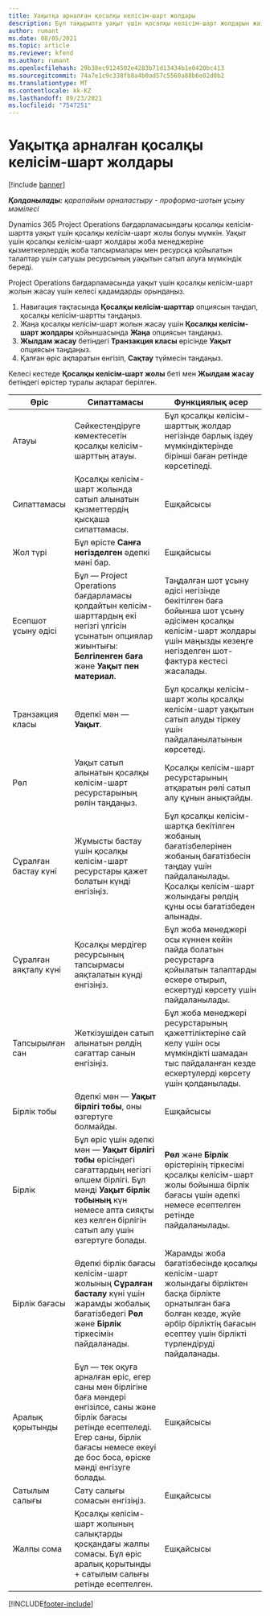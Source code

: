 ```yaml
---
title: Уақытқа арналған қосалқы келісім-шарт жолдары
description: Бұл тақырыпта уақыт үшін қосалқы келісім-шарт жолдарын жазу және жеткізушіден уақытты сатып алуды жазу жолы түсіндірілген.
author: rumant
ms.date: 08/05/2021
ms.topic: article
ms.reviewer: kfend
ms.author: rumant
ms.openlocfilehash: 29b38ec9124502e4283b71d13434b1e0420bc413
ms.sourcegitcommit: 74a7e1c9c338fb8a4b0ad57c5560a88b6e02d0b2
ms.translationtype: MT
ms.contentlocale: kk-KZ
ms.lasthandoff: 09/23/2021
ms.locfileid: "7547251"
---
```

# <a name="subcontract-lines-for-time"></a>Уақытқа арналған қосалқы келісім-шарт жолдары

[!include [banner](../../includes/dataverse-preview.md)]

_**Қолданылады:** қарапайым орналастыру - проформа-шотын ұсыну мәмілесі_

Dynamics 365 Project Operations бағдарламасындағы қосалқы келісім-шартта уақыт үшін қосалқы келісім-шарт жолы болуы мүмкін. Уақыт үшін қосалқы келісім-шарт жолдары жоба менеджеріне қызметкерлердің жоба тапсырмалары мен ресурсқа қойылатын талаптар үшін сатушы ресурсының уақытын сатып алуға мүмкіндік береді.

Project Operations бағдарламасында уақыт үшін қосалқы келісім-шарт жолын жасау үшін келесі қадамдарды орындаңыз.

1. Навигация тақтасында **Қосалқы келісім-шарттар** опциясын таңдап, қосалқы келісім-шартты таңдаңыз.
2. Жаңа қосалқы келісім-шарт жолын жасау үшін **Қосалқы келісім-шарт жолдары** қойыншасында **Жаңа** опциясын таңдаңыз.
3. **Жылдам жасау** бетіндегі **Транзакция класы** өрісінде **Уақыт** опциясын таңдаңыз.
4. Қалған өріс ақпаратын енгізіп, **Сақтау** түймесін таңдаңыз.

  Келесі кестеде **Қосалқы келісім-шарт жолы** беті мен **Жылдам жасау** бетіндегі өрістер туралы ақпарат берілген.

| **Өріс** | **Сипаттамасы** | **Функциялық әсер** |
| --- | --- | --- |
| Атауы | Сәйкестендіруге көмектесетін қосалқы келісім-шарттың атауы. | Бұл қосалқы келісім-шарттық жолдар негізінде барлық іздеу мүмкіндіктерінде бірінші баған ретінде көрсетіледі. |
| Сипаттамасы | Қосалқы келісім-шарт жолында сатып алынатын қызметтердің қысқаша сипаттамасы. |Ешқайсысы |
| Жол түрі |   Бұл өрісте **Санға негізделген** әдепкі мәні бар.| Ешқайсысы |
| Есепшот ұсыну әдісі | Бұл — Project Operations бағдарламасы қолдайтын келісім-шарттардың екі негізгі үлгісін ұсынатын опциялар жиынтығы: **Белгіленген баға** және **Уақыт пен материал**. | Таңдалған шот ұсыну әдісі негізінде бекітілген баға бойынша шот ұсыну әдісімен қосалқы келісім-шарт жолдары үшін маңызды кезеңге негізделген шот-фактура кестесі жасалады. |
| Транзакция класы | Әдепкі мән — **Уақыт**. | Бұл қосалқы келісім-шарт жолы қосалқы келісім-шарт уақытын сатып алуды тіркеу үшін пайдаланылатынын көрсетеді. |
| Рөл | Уақыт сатып алынатын қосалқы келісім-шарт ресурстарының рөлін таңдаңыз. | Қосалқы келісім-шарт ресурстарының атқаратын рөлі сатып алу құнын анықтайды. |
| Сұралған бастау күні | Жұмысты бастау үшін қосалқы келісім-шарт ресурстары қажет болатын күнді енгізіңіз. | Бұл қосалқы келісім-шартқа бекітілген жобаның бағатізбелерінен жобаның бағатізбесін таңдау үшін пайдаланылады. Қосалқы келісім-шарт жолындағы рөлдің құны осы бағатізбеден алынады. |
| Сұралған аяқталу күні | Қосалқы мердігер ресурсының тапсырмасы аяқталатын күнді енгізіңіз. | Бұл жоба менеджері осы күннен кейін пайда болатын ресурстарға қойылатын талаптарды ескере отырып, ескертуді көрсету үшін пайдаланылады. |
| Тапсырылған сан | Жеткізушіден сатып алынатын рөлдің сағаттар санын енгізіңіз. | Бұл жоба менеджері ресурстарының қажеттіліктеріне сай келу үшін осы мүмкіндікті шамадан тыс пайдаланған кезде ескертулерді көрсету үшін қолданылады. |
| Бірлік тобы | Әдепкі мән — **Уақыт бірлігі тобы**, оны өзгертуге болмайды. | Ешқайсысы|
| Бірлік | Бұл өріс үшін әдепкі мән — **Уақыт бірлігі тобы** өрісіндегі сағаттардың негізгі өлшем бірлігі. Бұл мәнді **Уақыт бірлік тобының** күн немесе апта сияқты кез келген бірлігін сатып алу үшін өзгертуге болады. | **Рөл** және **Бірлік** өрістерінің тіркесімі қосалқы келісім-шарт жолы бойынша бірлік бағасы үшін әдепкі немесе есептелген ретінде пайдаланылады. |
| Бірлік бағасы | Әдепкі бірлік бағасы келісім-шарт жолының **Сұралған басталу** күні үшін жарамды жобалық бағатізбедегі **Рөл** және **Бірлік** тіркесімін пайдаланады. | Жарамды жоба бағатізбесінде қосалқы келісім-шарт жолындағы бірліктен басқа бірлікте орнатылған баға болған кезде, жүйе әрбір бірліктің бағасын есептеу үшін бірлікті түрлендіруді пайдаланады. |
| Аралық қорытынды |    Бұл — тек оқуға арналған өріс, егер саны мен бірлігіне баға мәндері енгізілсе, саны және бірлік бағасы ретінде есептеледі. Егер саны, бірлік бағасы немесе екеуі де бос боса, өріске мәнді енгізуге болады. | Ешқайсысы|
| Сатылым салығы |   Сату салығы сомасын енгізіңіз. |Ешқайсысы |
| Жалпы сома | Қосалқы келісім-шарт жолының салықтарды қосқандағы жалпы сомасы. Бұл өріс аралық қорытынды + сатылым салығы ретінде есептелген.|Ешқайсысы |

[!INCLUDE[footer-include](../../includes/footer-banner.md)]
